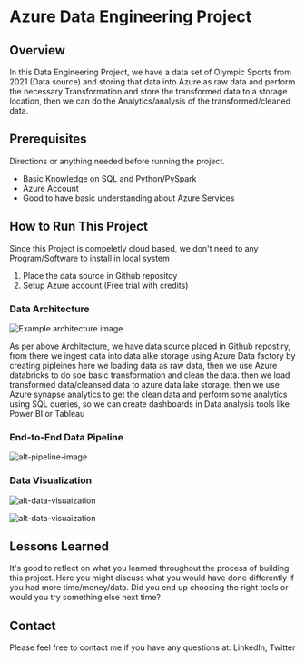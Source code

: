 # Azure Data Engineering Project

## Overview

In this Data Engineering Project, we have a data set of Olympic Sports from 2021 (Data source) and storing that data into Azure as raw data and perform the necessary Transformation and store the transformed data to a storage location, then we can do the Analytics/analysis of the transformed/cleaned data.

## Prerequisites

Directions or anything needed before running the project.

- Basic Knowledge on SQL and Python/PySpark
- Azure Account
- Good to have basic understanding about Azure Services

## How to Run This Project

Since this Project is compeletly cloud based, we don't need to any Program/Software to install in local system

1. Place the data source in Github repositoy
2. Setup Azure account (Free trial with credits)

### Data Architecture

![Example architecture image](images/arch.png)

As per above Architecture, we have data source placed in Github repostiry, from there we ingest data into data alke storage using Azure Data factory by creating pipleines here we loading data as raw data, then we use Azure databricks to do soe basic transformation and clean the data. then we load transformed data/cleansed data to azure data lake storage. then we use Azure synapse analytics to get the clean data and perform some analytics using SQL queries, so we can create dashboards in Data analysis tools like Power BI or Tableau

### End-to-End Data Pipeline

![alt-pipeline-image](images/snip3.png)

### Data Visualization

![alt-data-visuaization](images/snip1.png)

![alt-data-visuaization](images/snip2.png)

## Lessons Learned

It's good to reflect on what you learned throughout the process of building this project. Here you might discuss what you would have done differently if you had more time/money/data. Did you end up choosing the right tools or would you try something else next time?

## Contact

Please feel free to contact me if you have any questions at: LinkedIn, Twitter

